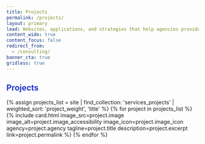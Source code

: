 ```yaml
---
title: Projects
permalink: /projects/
layout: primary
lead: Websites, applications, and strategies that help agencies provide excellent value to the public.
content_wide: true
content_focus: false
redirect_from:
  - /consulting/
banner_cta: true
gridless: true
---
```

<style>
h2 {
  color:#2337CE;
}
</style>

<section class="usa-section background-gray">
<div class="usa-grid">
    <div class="usa-width-two-thirds">
      <h2 tabindex="0"> Projects </h2>
    </div>
</div>

<div class="usa-grid">
  <section class="usa-section">
    <div class="usa-section-bottom">
      <div class="usa-flex usa-flex-wrap">
        {% assign projects_list = site | find_collection: 'services_projects' | weighted_sort: 'project_weight', 'title' %}
        {% for project in projects_list %}
          {% include card.html
           image_src=project.image
           image_alt=project.image_accessibility
           image_icon=project.image_icon
           agency=project.agency
           tagline=project.title
           description=project.excerpt
           link=project.permalink
          %}
        {% endfor %}
      </div>
    </div>
  </section>
</div>
</section>